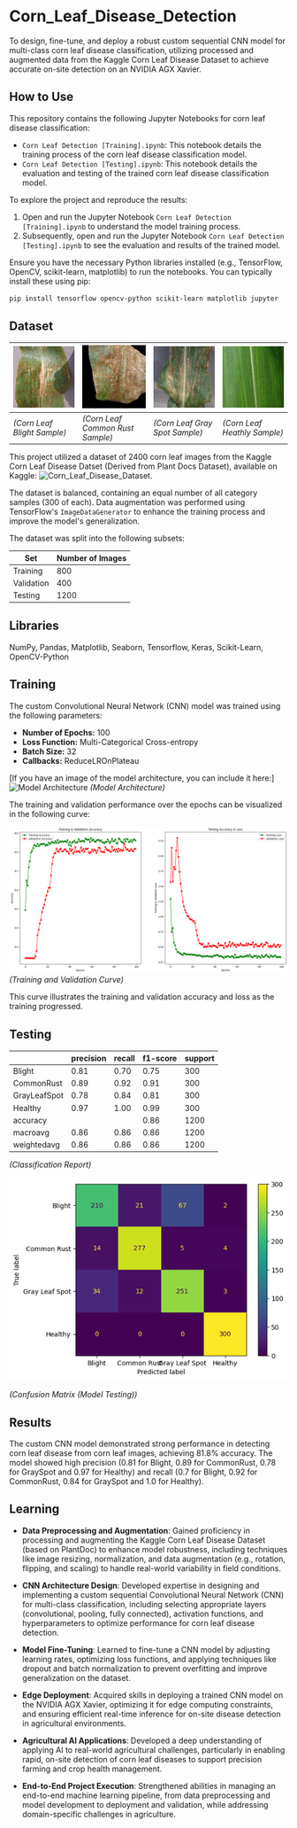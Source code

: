 # Corn_Leaf_Disease_Detection

To design, fine-tune, and deploy a robust custom sequential CNN model for multi-class corn leaf disease classification, utilizing processed and augmented data from the Kaggle Corn Leaf Disease Dataset to achieve accurate on-site detection on an NVIDIA AGX Xavier.

## How to Use

This repository contains the following Jupyter Notebooks for corn leaf disease classification:

* `Corn Leaf Detection [Training].ipynb`: This notebook details the training process of the corn leaf disease classification model.
* `Corn Leaf Detection [Testing].ipynb`: This notebook details the evaluation and testing of the trained corn leaf disease classification model.

To explore the project and reproduce the results:

1.  Open and run the Jupyter Notebook `Corn Leaf Detection [Training].ipynb` to understand the model training process.
2.  Subsequently, open and run the Jupyter Notebook `Corn Leaf Detection [Testing].ipynb` to see the evaluation and results of the trained model.

Ensure you have the necessary Python libraries installed (e.g., TensorFlow, OpenCV, scikit-learn, matplotlib) to run the notebooks. You can typically install these using pip:

```bash
pip install tensorflow opencv-python scikit-learn matplotlib jupyter
```

## Dataset

| ![Corn_Blight_Sample](Corn_Blight.JPG) | ![Corn_Common_Rust_Sample](Corn_Common_Rust.JPG) | ![Corn_Gray_Spot_Sample](Corn_Gray_Spot.JPG) | ![Corn_Heathly_Sample](Corn_Health.JPG) |
|--|--|--|--|
| *(Corn Leaf Blight Sample)* | *(Corn Leaf Common Rust Sample)* | *(Corn Leaf Gray Spot Sample)* | *(Corn Leaf Heathly Sample)* |


This project utilized a dataset of 2400 corn leaf images from the Kaggle Corn Leaf Disease Datset (Derived from Plant Docs Dataset), available on Kaggle: ![Corn_Leaf_Disease_Dataset](https://www.kaggle.com/datasets/smaranjitghose/corn-or-maize-leaf-disease-dataset).

The dataset is balanced, containing an equal number of all category samples (300 of each). Data augmentation was performed using TensorFlow's `ImageDataGenerator` to enhance the training process and improve the model's generalization.

The dataset was split into the following subsets:

| Set        | Number of Images |
|------------|------------------|
| Training   | 800              |
| Validation | 400              |
| Testing    | 1200             |

## Libraries

NumPy, Pandas, Matplotlib, Seaborn, Tensorflow, Keras, Scikit-Learn, OpenCV-Python


## Training

The custom Convolutional Neural Network (CNN) model was trained using the following parameters:

* **Number of Epochs:** 100
* **Loss Function:** Multi-Categorical Cross-entropy
* **Batch Size:** 32
* **Callbacks:** ReduceLROnPlateau

[If you have an image of the model architecture, you can include it here:]
![Model Architecture](Pneumonia_CNN_Model.JPG)
*(Model Architecture)*

The training and validation performance over the epochs can be visualized in the following curve:

![Training and Validation Curve](Train_Val_Curve.png)
*(Training and Validation Curve)*

This curve illustrates the training and validation accuracy and loss as the training progressed.

## Testing

||precision | recall | f1-score | support |
|--|--|--|--|--|
| Blight | 0.81 | 0.70 | 0.75| 300 |
| CommonRust | 0.89 | 0.92 | 0.91| 300 |
| GrayLeafSpot | 0.78 | 0.84 | 0.81| 300 |
| Healthy | 0.97 | 1.00  | 0.99| 300 |
| accuracy ||| 0.86| 1200 |
| macroavg | 0.86 | 0.86 | 0.86| 1200 |
| weightedavg | 0.86 | 0.86 | 0.86| 1200 |
   
*(Classification Report)*

![Confusion Matrix](Confusion_Matrix.png)

*(Confusion Matrix (Model Testing))*

## Results

The custom CNN model demonstrated strong performance in detecting corn leaf disease from corn leaf images, achieving 81.8% accuracy. The model showed high precision (0.81 for Blight, 0.89 for CommonRust, 0.78 for GraySpot and 0.97 for Healthy) and recall (0.7 for Blight, 0.92 for CommonRust, 0.84 for GraySpot and 1.0 for Healthy).

## Learning

- **Data Preprocessing and Augmentation**: Gained proficiency in processing and augmenting the Kaggle Corn Leaf Disease Dataset (based on PlantDoc) to enhance model robustness, including techniques like image resizing, normalization, and data augmentation (e.g., rotation, flipping, and scaling) to handle real-world variability in field conditions.

- **CNN Architecture Design**: Developed expertise in designing and implementing a custom sequential Convolutional Neural Network (CNN) for multi-class classification, including selecting appropriate layers (convolutional, pooling, fully connected), activation functions, and hyperparameters to optimize performance for corn leaf disease detection.

- **Model Fine-Tuning**: Learned to fine-tune a CNN model by adjusting learning rates, optimizing loss functions, and applying techniques like dropout and batch normalization to prevent overfitting and improve generalization on the dataset.

- **Edge Deployment**: Acquired skills in deploying a trained CNN model on the NVIDIA AGX Xavier, optimizing it for edge computing constraints, and ensuring efficient real-time inference for on-site disease detection in agricultural environments.

- **Agricultural AI Applications**: Developed a deep understanding of applying AI to real-world agricultural challenges, particularly in enabling rapid, on-site detection of corn leaf diseases to support precision farming and crop health management.

- **End-to-End Project Execution**: Strengthened abilities in managing an end-to-end machine learning pipeline, from data preprocessing and model development to deployment and validation, while addressing domain-specific challenges in agriculture.
